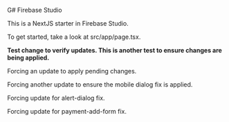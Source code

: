 G# Firebase Studio

This is a NextJS starter in Firebase Studio.

To get started, take a look at src/app/page.tsx.

**Test change to verify updates. This is another test to ensure changes are being applied.**

Forcing an update to apply pending changes.

Forcing another update to ensure the mobile dialog fix is applied.

Forcing update for alert-dialog fix.

Forcing update for payment-add-form fix.
